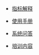 -  [指标解释](economy-population.md)

-  [使用手册](configuration.md)
  
-  [系统问答](language-highlight.md)
  
-  [培训内容]()
